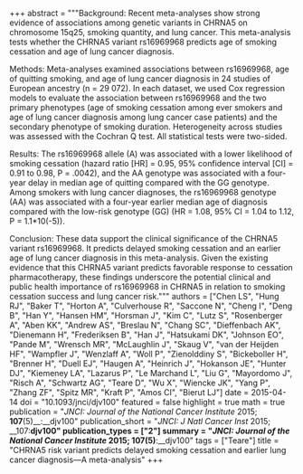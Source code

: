 +++
abstract = """Background: Recent meta-analyses show strong evidence of associations among genetic variants in CHRNA5 on chromosome 15q25, smoking quantity, and lung cancer. This meta-analysis tests whether the CHRNA5 variant rs16969968 predicts age of smoking cessation and age of lung cancer diagnosis.

Methods: Meta-analyses examined associations between rs16969968, age of quitting smoking, and age of lung cancer diagnosis in 24 studies of European ancestry (n = 29 072). In each dataset, we used Cox regression models to evaluate the association between rs16969968 and the two primary phenotypes (age of smoking cessation among ever smokers and age of lung cancer diagnosis among lung cancer case patients) and the secondary phenotype of smoking duration. Heterogeneity across studies was assessed with the Cochran Q test. All statistical tests were two-sided.

Results: The rs16969968 allele (A) was associated with a lower likelihood of smoking cessation (hazard ratio [HR] = 0.95, 95% confidence interval [CI] = 0.91 to 0.98, P = .0042), and the AA genotype was associated with a four-year delay in median age of quitting compared with the GG genotype. Among smokers with lung cancer diagnoses, the rs16969968 genotype (AA) was associated with a four-year earlier median age of diagnosis compared with the low-risk genotype (GG) (HR = 1.08, 95% CI = 1.04 to 1.12, P = 1.1*10(-5)).

Conclusion: These data support the clinical significance of the CHRNA5 variant rs16969968. It predicts delayed smoking cessation and an earlier age of lung cancer diagnosis in this meta-analysis. Given the existing evidence that this CHRNA5 variant predicts favorable response to cessation pharmacotherapy, these findings underscore the potential clinical and public health importance of rs16969968 in CHRNA5 in relation to smoking cessation success and lung cancer risk."""
authors = ["Chen LS", "Hung RJ", "Baker T", "Horton A", "Culverhouse R", "Saccone N", "Cheng I", "Deng B", "Han Y", "Hansen HM", "Horsman J", "Kim C", "Lutz S", "Rosenberger A", "Aben KK", "Andrew AS", "Breslau N", "Chang SC", "Dieffenbach AK", "Dienemann H", "Frederiksen B", "Han J", "Hatsukami DK", "Johnson EO", "Pande M", "Wrensch MR", "McLaughlin J", "Skaug V", "van der Heijden HF", "Wampfler J", "Wenzlaff A", "Woll P", "Zienolddiny S", "Bickeboller H", "Brenner H", "Duell EJ", "Haugen A", "Heinrich J", "Hokanson JE", "Hunter DJ", "Kiemeney LA", "Lazarus P", "Le Marchand L", "Liu G", "Mayordomo J", "Risch A", "Schwartz AG", "Teare D", "Wu X", "Wiencke JK", "Yang P", "Zhang ZF", "Spitz MR", "Kraft P", "Amos CI", "Bierut  LJ"]
date = 2015-04-14
doi = "10.1093/jnci/djv100"
featured = false
highlight = true
math = true
publication = "*JNCI: Journal of the National Cancer Institute* 2015; __107__(5)__:__djv100"
publication_short = "*JNCI: J Natl Cancer Inst* 2015; __107:__djv100"
publication_types = ["2"]
summary = "*JNCI: Journal of the National Cancer Institute* 2015; __107__(5)__:__djv100"
tags = ["Teare"]
title = "CHRNA5 risk variant predicts delayed smoking cessation and earlier lung cancer diagnosis—A meta-analysis"
+++
